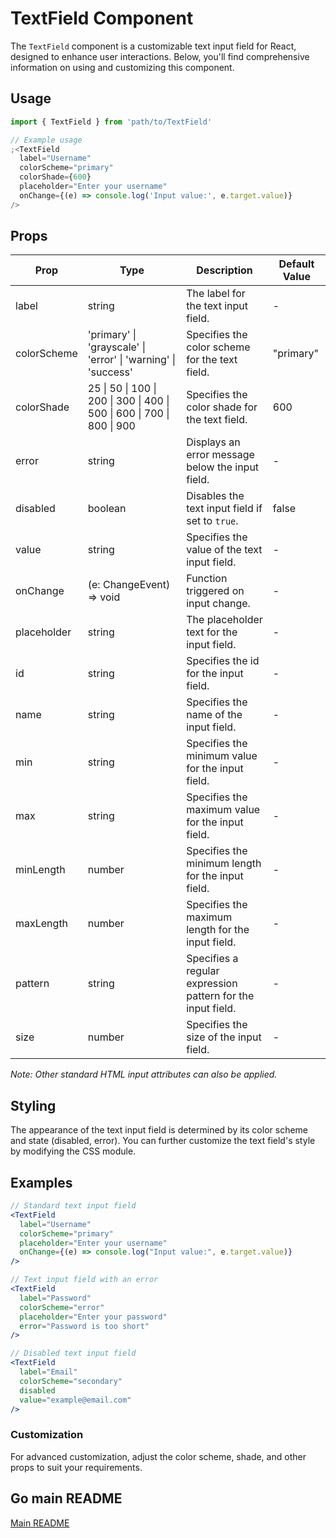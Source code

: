 # TextField Component

The `TextField` component is a customizable text input field for React, designed to enhance user interactions. Below, you'll find comprehensive information on using and customizing this component.

## Usage

```jsx
import { TextField } from 'path/to/TextField'

// Example usage
;<TextField
  label="Username"
  colorScheme="primary"
  colorShade={600}
  placeholder="Enter your username"
  onChange={(e) => console.log('Input value:', e.target.value)}
/>
```

## Props

| Prop        | Type                                                                    | Description                                                 | Default Value |
| ----------- | ----------------------------------------------------------------------- | ----------------------------------------------------------- | ------------- |
| label       | string                                                                  | The label for the text input field.                         | -             |
| colorScheme | 'primary' \| 'grayscale' \| 'error' \| 'warning' \| 'success'           | Specifies the color scheme for the text field.              | "primary"     |
| colorShade  | 25 \| 50 \| 100 \| 200 \| 300 \| 400 \| 500 \| 600 \| 700 \| 800 \| 900 | Specifies the color shade for the text field.               | 600           |
| error       | string                                                                  | Displays an error message below the input field.            | -             |
| disabled    | boolean                                                                 | Disables the text input field if set to `true`.             | false         |
| value       | string                                                                  | Specifies the value of the text input field.                | -             |
| onChange    | (e: ChangeEvent<HTMLInputElement>) => void                              | Function triggered on input change.                         | -             |
| placeholder | string                                                                  | The placeholder text for the input field.                   | -             |
| id          | string                                                                  | Specifies the id for the input field.                       | -             |
| name        | string                                                                  | Specifies the name of the input field.                      | -             |
| min         | string                                                                  | Specifies the minimum value for the input field.            | -             |
| max         | string                                                                  | Specifies the maximum value for the input field.            | -             |
| minLength   | number                                                                  | Specifies the minimum length for the input field.           | -             |
| maxLength   | number                                                                  | Specifies the maximum length for the input field.           | -             |
| pattern     | string                                                                  | Specifies a regular expression pattern for the input field. | -             |
| size        | number                                                                  | Specifies the size of the input field.                      | -             |

_Note: Other standard HTML input attributes can also be applied._

## Styling

The appearance of the text input field is determined by its color scheme and state (disabled, error). You can further customize the text field's style by modifying the CSS module.

## Examples

```jsx
// Standard text input field
<TextField
  label="Username"
  colorScheme="primary"
  placeholder="Enter your username"
  onChange={(e) => console.log("Input value:", e.target.value)}
/>

// Text input field with an error
<TextField
  label="Password"
  colorScheme="error"
  placeholder="Enter your password"
  error="Password is too short"
/>

// Disabled text input field
<TextField
  label="Email"
  colorScheme="secondary"
  disabled
  value="example@email.com"
/>
```

### Customization

For advanced customization, adjust the color scheme, shade, and other props to suit your requirements.

## Go main README

[Main README](../../../README.md#components)